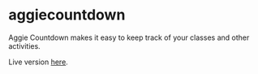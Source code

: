 # aggiecountdown
Aggie Countdown makes it easy to keep track of your classes and other activities.

Live version [here](https://rsrickshaw.github.io/aggiecountdown/).

